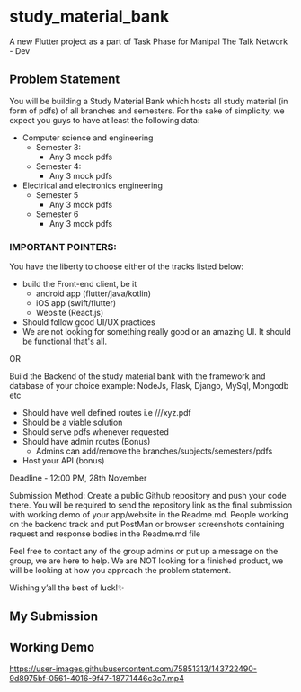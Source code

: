# study_material_bank

A new Flutter project as a part of Task Phase for Manipal The Talk Network - Dev

## Problem Statement

You will be building a Study Material Bank which hosts all study material (in form of pdfs) of all branches and semesters. For the sake of simplicity, we expect you guys to have at least the following data:
- Computer science and engineering
    - Semester 3:
        - Any 3 mock pdfs
    - Semester 4:
        - Any 3 mock pdfs
- Electrical and electronics engineering
    - Semester 5
        - Any 3 mock pdfs
    - Semester 6
        - Any 3 mock pdfs

### IMPORTANT POINTERS:
You have the liberty to choose either of the tracks listed below:
-  build the Front-end client, be it
    - android app (flutter/java/kotlin)
    - iOS app (swift/flutter)
    - Website (React.js)
- Should follow good UI/UX practices
-  We are not looking for something really good or an amazing UI. It should be functional that's all.

OR

Build the Backend of the study material bank with the framework and database of your choice example: NodeJs, Flask, Django, MySql, Mongodb etc
- Should have well defined routes i.e <stream>/<subject>/<semester>/xyz.pdf
- Should be a viable solution
- Should serve pdfs whenever requested
- Should have admin routes (Bonus)
    - Admins can add/remove the branches/subjects/semesters/pdfs
- Host your API (bonus)



Deadline - 12:00 PM, 28th November

Submission Method: Create a public Github repository and push your code there. You will be required to send the repository link as the final submission with working demo of your app/website in the Readme.md. People working on the backend track and put PostMan or browser screenshots containing request and response bodies in the Readme.md file

Feel free to contact any of the group admins or put up a message on the group, we are here to help. We are NOT looking for a finished product, we will be looking at how you approach the problem statement.

Wishing y’all the best of luck!✨
    
    
    
    
## My Submission
   
## Working Demo

https://user-images.githubusercontent.com/75851313/143722490-9d8975bf-0561-4016-9f47-18771446c3c7.mp4


    

    
    
